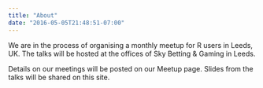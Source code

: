 ```yaml
---
title: "About"
date: "2016-05-05T21:48:51-07:00"
---
```

We are in the process of organising a monthly meetup for R users in Leeds, UK.
The talks will be hosted at the offices of Sky Betting & Gaming in Leeds.
  
Details on our meetings will be posted on our Meetup page.
Slides from the talks will be shared on this site.
